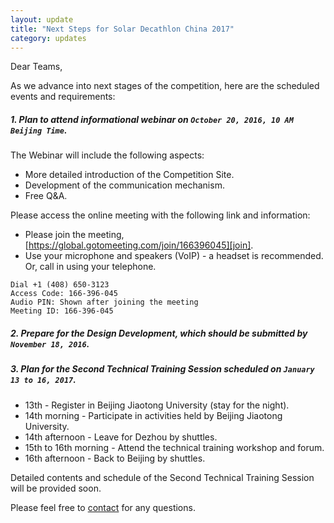 ```yaml
---
layout: update
title: "Next Steps for Solar Decathlon China 2017"
category: updates
---
```


Dear Teams,
 
As we advance into next stages of the competition, here are the scheduled events and requirements:
 
##### 1. Plan to attend informational webinar on `October 20, 2016, 10 AM Beijing Time`. 

The Webinar will include the following aspects:

- More detailed introduction of the Competition Site.
- Development of the communication mechanism.
- Free Q&A.

Please access the online meeting with the following link and information:

- Please join the meeting, [https://global.gotomeeting.com/join/166396045][join].
- Use your microphone and speakers (VoIP) - a headset is recommended. Or, call in using your telephone.

~~~
Dial +1 (408) 650-3123
Access Code: 166-396-045
Audio PIN: Shown after joining the meeting
Meeting ID: 166-396-045
~~~

##### 2. Prepare for the Design Development, which should be submitted by `November 18, 2016`.

##### 3. Plan for the Second Technical Training Session scheduled on `January 13 to 16, 2017`.

- 13th - Register in Beijing Jiaotong University (stay for the night).
- 14th morning - Participate in activities held by Beijing Jiaotong University.
- 14th afternoon - Leave for Dezhou by shuttles.
- 15th to 16th morning - Attend the technical training workshop and forum.
- 16th afternoon - Back to Beijing by shuttles.

Detailed contents and schedule of the Second Technical Training Session will be provided soon.
 
Please feel free to [contact][contact] for any questions.


[join]: https://global.gotomeeting.com/join/166396045
[contact]: {{site.baseurl}}/pages/contacts.html